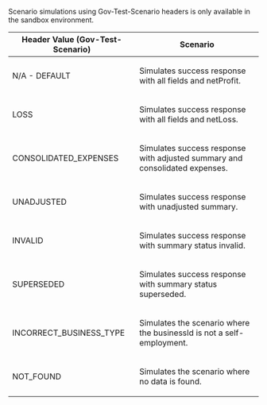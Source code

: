 <p>Scenario simulations using Gov-Test-Scenario headers is only available in the sandbox environment.</p>
<table>
    <thead>
        <tr>
            <th>Header Value (Gov-Test-Scenario)</th>
            <th>Scenario</th>
        </tr>
    </thead>
    <tbody>
        <tr>
            <td><p>N/A - DEFAULT</p></td>
            <td><p>Simulates success response with all fields and netProfit.</p></td>
        </tr>
        <tr>
            <td><p>LOSS</p></td>
            <td><p>Simulates success response with all fields and netLoss.</p></td>
        </tr>        
        <tr>
            <td><p>CONSOLIDATED_EXPENSES</p></td>
            <td><p>Simulates success response with adjusted summary and consolidated expenses.</p></td>
        </tr>
        <tr>
            <td><p>UNADJUSTED</p></td>
            <td><p>Simulates success response with unadjusted summary.</p></td>
        </tr>        
        <tr>
            <td><p>INVALID</p></td>
            <td><p>Simulates success response with summary status invalid.</p></td>
        </tr>
        <tr>
            <td><p>SUPERSEDED</p></td>
            <td><p>Simulates success response with summary status superseded.</p></td>
        </tr>
        <tr>
            <td><p>INCORRECT_BUSINESS_TYPE</p></td>
            <td><p>Simulates the scenario where the businessId is not a self-employment.</p></td>
        </tr>
        <tr>
            <td><p>NOT_FOUND</p></td>
            <td><p>Simulates the scenario where no data is found.</p></td>
        </tr>
    </tbody>
</table>
